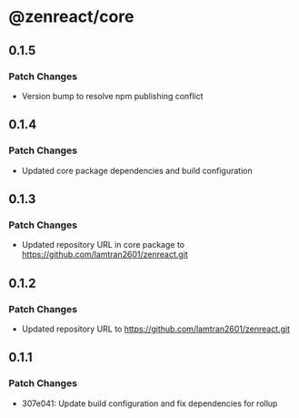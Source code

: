 # @zenreact/core

## 0.1.5

### Patch Changes

- Version bump to resolve npm publishing conflict

## 0.1.4

### Patch Changes

- Updated core package dependencies and build configuration

## 0.1.3

### Patch Changes

- Updated repository URL in core package to https://github.com/lamtran2601/zenreact.git

## 0.1.2

### Patch Changes

- Updated repository URL to https://github.com/lamtran2601/zenreact.git

## 0.1.1

### Patch Changes

- 307e041: Update build configuration and fix dependencies for rollup
